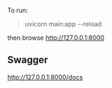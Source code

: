To run:
> uvicorn main:app --reload

then browse http://127.0.0.1:8000

## Swagger
http://127.0.0.1:8000/docs
